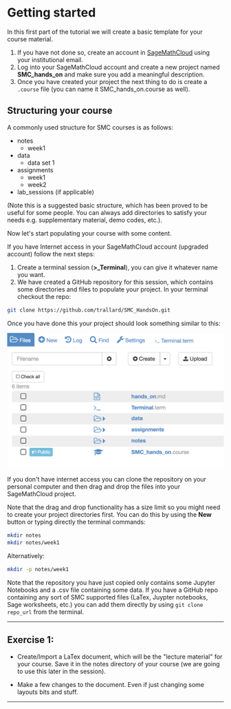 
# Getting started
In this first part of the tutorial we will create a basic template for your course material.

1. If you have not done so, create an account in [SageMathCloud](https://cloud.sagemath.com/) using your institutional email.
2. Log into your SageMathCloud account and create a new project named **SMC_hands_on** and make sure you add a meaningful description.
3. Once you have created your project the next thing to do is create a `.course` file (you can name it SMC_hands_on.course as well).

## Structuring your course
A commonly used structure for SMC courses is as follows:
  - notes
    - week1
  - data
    - data set 1
  - assignments
    - week1
    - week2
  - lab_sessions (if applicable)

(Note this is a suggested basic structure, which has been proved to be useful for some people. You can always add directories to satisfy your needs e.g. supplementary material, demo codes, etc.).

Now let's start populating your course with some content.

If you have Internet access in your SageMathCloud account (upgraded account) follow the next steps:

1. Create a terminal session (**>_Terminal**), you can give it whatever name you want.
2. We have created a GitHub repository for this session, which contains some directories and files to populate your project. In your terminal checkout the repo:
```bash
git clone https://github.com/trallard/SMC_HandsOn.git
```

Once you have done this your project should look something similar to this:

![directories](assets/files.png)

If you don't have internet access you can clone the repository on your personal computer and then drag and drop the files into your SageMathCloud project.

Note that the drag and drop functionality has a size limit so you might need to create your project directories first. You can do this by using the **New** button or typing directly the terminal commands:
```bash
mkdir notes
mkdir notes/week1
```
Alternatively:
```bash
mkdir -p notes/week1
```
Note that the repository you have just copied only contains some Jupyter Notebooks and a .csv file containing some data. If you have a GitHub repo containing any sort of SMC supported files (LaTex, Juypter notebooks, Sage worksheets, etc.) you can add them directly by using `git clone repo_url` from the terminal.

---

## Exercise 1:
* Create/Import a LaTex document, which will be the "lecture material" for your course. Save it in the notes directory of your course (we are going to use this later in the session).

* Make a few changes to the document. Even if just changing some layouts bits and stuff.

---
